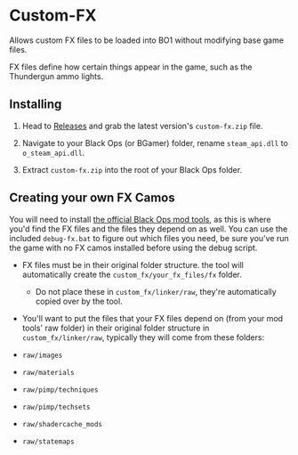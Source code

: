 # Custom-FX
Allows custom FX files to be loaded into BO1 without modifying base game files.

FX files define how certain things appear in the game, such as the Thundergun ammo lights.

## Installing
1. Head to [Releases](https://github.com/IlEvelynIl/Custom-FX/releases/latest) and grab the latest version's `custom-fx.zip` file.

1. Navigate to your Black Ops (or BGamer) folder, rename `steam_api.dll` to `o_steam_api.dll`.

1. Extract `custom-fx.zip` into the root of your Black Ops folder.

## Creating your own FX Camos
You will need to install [the official Black Ops mod tools](https://github.com/Mythical-Github/black_ops_mod_tools_installer/releases/tag/v2.0.0), as this is where you'd find the FX files and the files they depend on as well. You can use the included `debug-fx.bat` to figure out which files you need, be sure you've run the game with no FX camos installed before using the debug script.

- FX files must be in their original folder structure. the tool will automatically create the `custom_fx/your_fx_files/fx` folder.
    - Do not place these in `custom_fx/linker/raw`, they're automatically copied over by the tool.

- You'll want to put the files that your FX files depend on (from your mod tools' raw folder) in their original folder structure in `custom_fx/linker/raw`, typically they will come from these folders:
- `raw/images`
- `raw/materials`
- `raw/pimp/techniques`
- `raw/pimp/techsets`
- `raw/shadercache_mods`
- `raw/statemaps`
